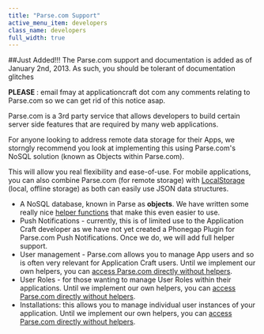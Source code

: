 ```yaml
---
title: "Parse.com Support"
active_menu_item: developers
class_name: developers
full_width: true
---
```


##Just Added!!!
The Parse.com support and documentation is added as of January 2nd, 2013. As such, you should be tolerant of documentation glitches

**PLEASE** : email fmay at applicationcraft dot com any comments relating to Parse.com so we can get rid of this notice asap.

Parse.com is a 3rd party service that allows developers to build certain server side features that are required by many web applications.

For anyone looking to address remote data storage for their Apps, we storngly recommend you look at implementing this using Parse.com's NoSQL solution (known as Objects within Parse.com). 

This will allow you real flexibility and ease-of-use. For mobile applications, you can also combine Parse.com (for remote storage) with [LocalStorage](/developers/documentation/product-guide/data-storage/mobile-client-side-data-storage/local-storage-example/) (local, offline storage) as both can easily use JSON data structures.

- A NoSQL database, known in Parse as **objects**. We have written some really nice [helper functions](/developers/documentation/product-guide/advanced-features/parse/objects/parse-object-helper-overview/) that make this even easier to use.
- Push Notifications - currently, this is of limited use to the Application Craft developer as we have not yet created a Phonegap Plugin for Parse.com Push Notifications. Once we do, we will add full helper support.
- User management - Parse.com allows you to manage App users and so is often very relevant for Application Craft users. Until we implement our own helpers, you can [access Parse.com directly without helpers](/developers/documentation/product-guide/advanced-features/parse/parse-direct-calls/). 
- User Roles - for those wanting to manage User Roles within their applications. Until we implement our own helpers, you can [access Parse.com directly without helpers](/developers/documentation/product-guide/advanced-features/parse/parse-direct-calls/). 
- Installations: this allows you to manage individual user instances of your application. Until we implement our own helpers, you can [access Parse.com directly without helpers](/developers/documentation/product-guide/advanced-features/parse/parse-direct-calls/). 


